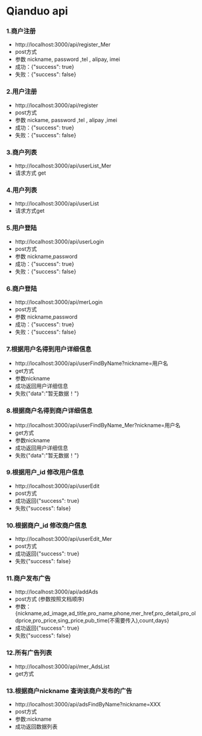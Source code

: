 # Qianduo api

### 1.商户注册
-  http://localhost:3000/api/register_Mer 
-  post方式
-  参数 nickname, password ,tel , alipay, imei 
- 成功：{"success": true}  
- 失败：{"success": false} 

### 2.用户注册
-  http://localhost:3000/api/register
-  post方式
-  参数 nickame, password ,tel , alipay ,imei
- 成功：{"success": true}  
- 失败：{"success": false} 

### 3.商户列表
- http://localhost:3000/api/userList_Mer
- 请求方式 get 

### 4.用户列表
- http://localhost:3000/api/userList
- 请求方式get

### 5.用户登陆
- http://localhost:3000/api/userLogin
- post方式
- 参数 nickname,password
- 成功：{"success": true}  
- 失败：{"success": false} 

### 6.商户登陆
- http://localhost:3000/api/merLogin
- post方式
- 参数 nickname,password
- 成功：{"success": true}  
- 失败：{"success": false} 

### 7.根据用户名得到用户详细信息
- http://localhost:3000/api/userFindByName?nickname=用户名
- get方式
- 参数nickname
- 成功返回用户详细信息
- 失败{"data":"暂无数据！"}

### 8.根据商户名得到商户详细信息
- http://localhost:3000/api/userFindByName_Mer?nickname=用户名
- get方式
- 参数nickname
- 成功返回用户详细信息
- 失败{"data":"暂无数据！"}

### 9.根据用户_id 修改用户信息
- http://localhost:3000/api/userEdit
- post方式
- 成功返回{"success": true}
- 失败{"success": false}

### 10.根据商户_id 修改商户信息
- http://localhost:3000/api/userEdit_Mer
- post方式
- 成功返回{"success": true}
- 失败{"success": false}


### 11.商户发布广告
- http://localhost:3000/api/addAds
- post方式 (参数按照文档顺序)
- 参数：{nickname,ad_image,ad_title,pro_name,phone,mer_href,pro_detail,pro_oldprice,pro_price,sing_price,pub_time(不需要传入),count,days}
- 成功返回{"success": true}
- 失败{"success": false}

### 12.所有广告列表
- http://localhost:3000/api/mer_AdsList
- get方式

### 13.根据商户nickname 查询该商户发布的广告
- http://localhost:3000/api/adsFindByName?nickname=XXX
- post方式
- 参数:nickname 
- 成功返回数据列表
